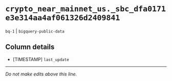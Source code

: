 # `crypto_near_mainnet_us._sbc_dfa0171e3e314aa4af061326d2409841`
`bq-1` | `bigquery-public-data`

## Column details
* [TIMESTAMP] `last_update`

-------------------------------------------------------------------------------
*Do not make edits above this line.*
